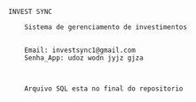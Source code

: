 

    INVEST SYNC

        Sistema de gerenciamento de investimentos


        Email: investsync1@gmail.com
        Senha_App: udoz wodn jyjz gjza 



        Arquivo SQL esta no final do repositorio
